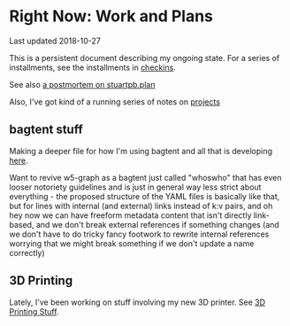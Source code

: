 # Right Now: Work and Plans

Last updated 2018-10-27

This is a persistent document describing my ongoing state. For a series of installments, see the installments in [checkins][].

[checkins]: afcfaa78-ef7e-429e-a2ea-0b5c7abaf7b7.md

See also [a postmortem on stuartpb.plan][planfile postmortem]

[planfile postmortem]: f359a1e5-3e4f-4d30-8be3-0d0635c77ea4.md

Also, I've got kind of a running series of notes on [projects][]

[projects]: 8509d6ba-3cdd-418a-82ea-94cc044b6aef.md

## bagtent stuff

Making a deeper file for how I'm using bagtent and all that is developing [here][writing take 2].

[writing take 2]: 13ceb37e-99d5-417b-be3c-ec7e1bc537ac.md

Want to revive w5-graph as a bagtent just called "whoswho" that has even looser notoriety guidelines and is just in general way less strict about everything - the proposed structure of the YAML files is basically like that, but for lines with internal (and external) links instead of k:v pairs, and oh hey now we can have freeform metadata content that isn't directly link-based, and we don't break external references if something changes (and we don't have to do tricky fancy footwork to rewrite internal references worrying that we might break something if we don't update a name correctly)

## 3D Printing

Lately, I've been working on stuff involving my new 3D printer. See [3D Printing Stuff][].

[3D Printing Stuff]: b2694758-f919-4d46-a29b-7bbf189eab38.md
